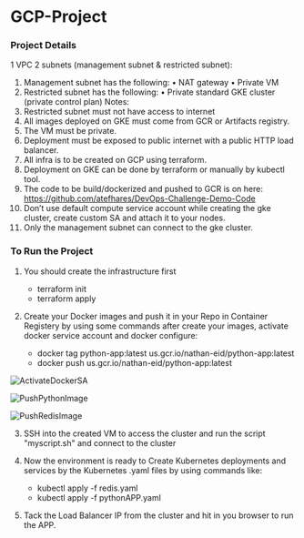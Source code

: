 # GCP-Project

### Project Details
1 VPC
2 subnets (management subnet & restricted subnet):
1. Management subnet has the following:
  • NAT gateway
  • Private VM
2. Restricted subnet has the following:
  • Private standard GKE cluster (private control plan)
Notes:
1. Restricted subnet must not have access to internet
2. All images deployed on GKE must come from GCR or Artifacts registry.
3. The VM must be private.
4. Deployment must be exposed to public internet with a public HTTP load balancer.
5. All infra is to be created on GCP using terraform.
6. Deployment on GKE can be done by terraform or manually by kubectl tool.
7. The code to be build/dockerized and pushed to GCR is on here:
https://github.com/atefhares/DevOps-Challenge-Demo-Code
8. Don’t use default compute service account while creating the gke cluster, create
custom SA and attach it to your nodes.
9. Only the management subnet can connect to the gke cluster.


### To Run the Project

1. You should create the infrastructure first
    - terraform init
    - terraform apply

2. Create your Docker images and push it in your Repo in Container Registery by using some commands after create your images, activate docker service account and docker configure:
    - docker tag python-app:latest us.gcr.io/nathan-eid/python-app:latest
    - docker push us.gcr.io/nathan-eid/python-app:latest

![ActivateDockerSA](https://user-images.githubusercontent.com/40915944/214638693-75383ddb-7e90-4c28-a58b-e543464e90ea.png)

![PushPythonImage](https://user-images.githubusercontent.com/40915944/214638977-2a257db6-598f-4107-92da-994b1a132164.png)

![PushRedisImage](https://user-images.githubusercontent.com/40915944/214639007-d058b597-e2c8-427a-aaf5-5217c6b06818.png)


3. SSH into the created VM to access the cluster and run the script "myscript.sh" and connect to the cluster

4. Now the environment is ready to Create Kubernetes deployments and services by the Kubernetes .yaml files by using commands like:
    - kubectl apply -f redis.yaml
    - kubectl apply -f pythonAPP.yaml

5. Tack the Load Balancer IP from the cluster and hit in you browser to run the APP.
